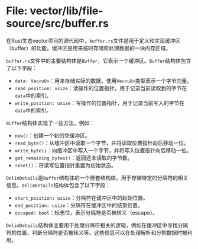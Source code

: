 # File: vector/lib/file-source/src/buffer.rs

在Rust生态vector项目的源代码中，`buffer.rs`文件是用于定义和实现缓冲区（buffer）的功能。缓冲区是用来临时存储和处理数据的一块内存区域。

`buffer.rs`文件中的主要结构体是`Buffer`，它表示一个缓冲区。`Buffer`结构体包含了以下字段：
- `data: Vec<u8>`：用来存储实际的数据，使用`Vec<u8>`类型表示一个字节向量。
- `read_position: usize`：读操作的位置指针，用于记录当前读取到的字节在`data`中的索引。
- `write_position: usize`：写操作的位置指针，用于记录当前写入的字节在`data`中的索引。

`Buffer`结构体实现了一些方法，例如：
- `new()`：创建一个新的空缓冲区。
- `read_byte()`：从缓冲区中读取一个字节，并将读取位置指针向后移动一位。
- `write_byte()`：向缓冲区中写入一个字节，并将写入位置指针向后移动一位。
- `get_remaining_bytes()`：返回还未读取的字节数。
- `reset()`：将读写位置指针重置为初始状态。

`DelimDetails`是`Buffer`结构体的一个嵌套结构体，用于存储特定的分隔符的相关信息。`DelimDetails`结构体包含了以下字段：
- `start_position: usize`：分隔符在缓冲区中的起始位置。
- `end_position: usize`：分隔符在缓冲区中的结束位置。
- `escaped: bool`：标志位，表示分隔符是否被转义（escape）。

`DelimDetails`结构体主要用于处理分隔符相关的逻辑，例如在缓冲区中寻找分隔符的位置、判断分隔符是否被转义等。这些信息可以在处理解析和分割数据时被利用。

